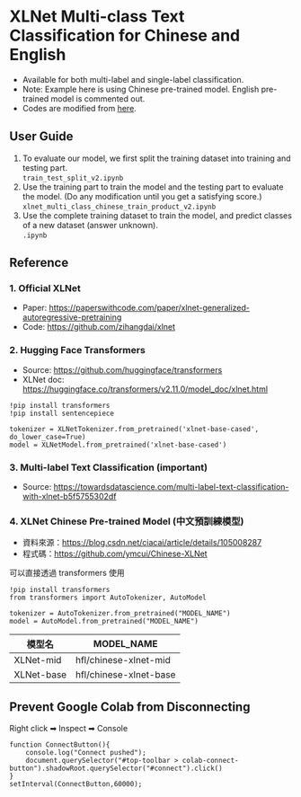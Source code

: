 # XLNet Multi-class Text Classification for Chinese and English
* Available for both multi-label and single-label classification.
* Note: Example here is using Chinese pre-trained model. English pre-trained model is commented out.
* Codes are modified from [here](#3-multi-label-text-classification-important).

## User Guide
1. To evaluate our model, we first split the training dataset into training and testing part.<br/> ```train_test_split_v2.ipynb```
2. Use the training part to train the model and the testing part to evaluate the model. (Do any modification until you get a satisfying score.)<br/> ```xlnet_multi_class_chinese_train_product_v2.ipynb```
3. Use the complete training dataset to train the model, and predict classes of a new dataset (answer unknown).<br/> ```.ipynb```


## Reference
### 1. Official XLNet
- Paper: https://paperswithcode.com/paper/xlnet-generalized-autoregressive-pretraining
- Code: https://github.com/zihangdai/xlnet

### 2. Hugging Face Transformers
- Source: https://github.com/huggingface/transformers
- XLNet doc: https://huggingface.co/transformers/v2.11.0/model_doc/xlnet.html
```
!pip install transformers
!pip install sentencepiece

tokenizer = XLNetTokenizer.from_pretrained('xlnet-base-cased', do_lower_case=True)
model = XLNetModel.from_pretrained('xlnet-base-cased')
```

### 3. Multi-label Text Classification (important)
- Source: https://towardsdatascience.com/multi-label-text-classification-with-xlnet-b5f5755302df

### 4. XLNet Chinese Pre-trained Model (中文預訓練模型)
- 資料來源：https://blog.csdn.net/ciacai/article/details/105008287
- 程式碼：https://github.com/ymcui/Chinese-XLNet

可以直接透過 transformers 使用
```
!pip install transformers
from transformers import AutoTokenizer, AutoModel

tokenizer = AutoTokenizer.from_pretrained("MODEL_NAME")
model = AutoModel.from_pretrained("MODEL_NAME")
```
|模型名|MODEL_NAME|
|---|---|
|XLNet-mid|hfl/chinese-xlnet-mid|
|XLNet-base|hfl/chinese-xlnet-base|


## Prevent Google Colab from Disconnecting
Right click ➡ Inspect ➡ Console
```
function ConnectButton(){
    console.log("Connect pushed");
    document.querySelector("#top-toolbar > colab-connect-button").shadowRoot.querySelector("#connect").click()
}
setInterval(ConnectButton,60000);
```

